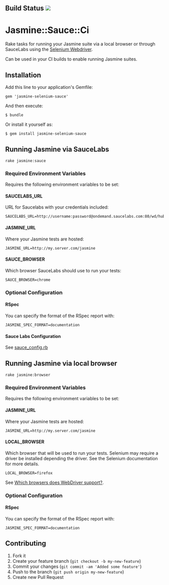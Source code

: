 ## Build Status [<img src="https://secure.travis-ci.org/darend/jasmine-selenium-sauce.png"/>](http://travis-ci.org/darend/jasmine-selenium-sauce)

# Jasmine::Sauce::Ci

Rake tasks for running your Jasmine suite via a local browser or through SauceLabs using the
[Selenium Webdriver](http://seleniumhq.org/projects/webdriver/).

Can be used in your CI builds to enable running Jasmine suites.

## Installation

Add this line to your application's Gemfile:

    gem 'jasmine-selenium-sauce'

And then execute:

    $ bundle

Or install it yourself as:

    $ gem install jasmine-selenium-sauce

## Running Jasmine via SauceLabs

    rake jasmine:sauce

### Required Environment Variables

Requires the following environment variables to be set:

#### SAUCELABS_URL

URL for Saucelabs with your credentials included:

    SAUCELABS_URL=http://username:password@ondemand.saucelabs.com:80/wd/hub

#### JASMINE_URL

Where your Jasmine tests are hosted:

    JASMINE_URL=http://my.server.com/jasmine

#### SAUCE_BROWSER

Which browser SauceLabs should use to run your tests:

    SAUCE_BROWSER=chrome

### Optional Configuration

#### RSpec

You can specify the format of the RSpec report with:

    JASMINE_SPEC_FORMAT=documentation

#### Sauce Labs Configuration

See [sauce_config.rb](https://github.com/darend/jasmine-selenium-sauce/tree/master/lib/jasmine-selenium-sauce/sauce_config.rb)

## Running Jasmine via local browser

    rake jasmine:browser

### Required Environment Variables

Requires the following environment variables to be set:

#### JASMINE_URL

Where your Jasmine tests are hosted:

    JASMINE_URL=http://my.server.com/jasmine

#### LOCAL_BROWSER

Which browser that will be used to run your tests. Selenium may require a driver be installed depending the driver. See
the Selenium documentation for more details.

    LOCAL_BROWSER=firefox

See [Which browsers does WebDriver support?](http://code.google.com/p/selenium/wiki/FrequentlyAskedQuestions#Q:_Which_browsers_does_WebDriver_support?).

### Optional Configuration

#### RSpec

You can specify the format of the RSpec report with:

    JASMINE_SPEC_FORMAT=documentation

## Contributing

1. Fork it
2. Create your feature branch (`git checkout -b my-new-feature`)
3. Commit your changes (`git commit -am 'Added some feature'`)
4. Push to the branch (`git push origin my-new-feature`)
5. Create new Pull Request
